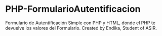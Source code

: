 # PHP-FormularioAutentificacion
Formulario de Autentificación Simple con PHP y HTML, donde el PHP te devuelve los valores del Formulario. Created by Endika, Student of ASIR.
